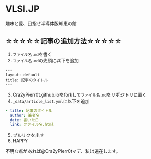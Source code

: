 # VLSI.JP

趣味と愛、目指せ半導体版知恵の館

## ☆☆☆☆☆記事の追加方法☆☆☆☆☆

1. `ファイル名.md`を書く
2. `ファイル名.md`の先頭に以下を追加
```
---
layout: default
title: 記事のタイトル
---
```
3. Cra2yPierr0t.github.ioをforkして`ファイル名.md`をリポジトリに置く
4. `_data/article_list.yml`に以下を追加
```yml
- title: 記事のタイトル
  author: 筆者名
  date: 書いた日
  link: ファイル名.html
```
5. プルリクを出す
6. HAPPY

不明な点があれば@Cra2yPierr0tマデ、私は遍在します。
